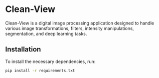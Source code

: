 # Clean-View

Clean-View is a digital image processing application designed to handle various image transformations, filters, intensity manipulations, segmentation, and deep learning tasks.

## Installation

To install the necessary dependencies, run:

```bash
pip install -r requirements.txt
